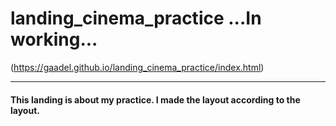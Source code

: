 # landing_cinema_practice   ...In working...
(https://gaadel.github.io/landing_cinema_practice/index.html)
***
#### This landing is about my practice. I made the layout according to the layout.

